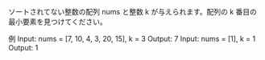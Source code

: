 ソートされてない整数の配列 nums と整数 k が与えられます。配列の k 番目の最小要素を見つけてください。

例
Input: nums = [7, 10, 4, 3, 20, 15], k = 3
Output: 7
Input: nums = [1], k = 1
Output: 1
